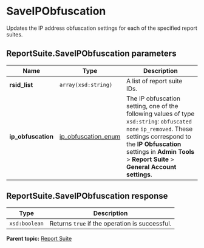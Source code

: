 # SaveIPObfuscation

Updates the IP address obfuscation settings for each of the specified report suites.

## ReportSuite.SaveIPObfuscation parameters

|Name|Type|Description|
|----|----|-----------|
|**rsid\_list** |`array(xsd:string)` | A list of report suite IDs. |
|**ip\_obfuscation** |[ip\_obfuscation\_enum](../../data_types/r_ip_obfuscation_enum.md#) | The IP obfuscation setting, one of the following values of type `xsd:string`: `obfuscated` `none` `ip_removed`. These settings correspond to the **IP Obfuscation** settings in **Admin Tools** \> **Report Suite** \> **General Account settings**.|

## ReportSuite.SaveIPObfuscation response

|Type|Description|
|----|-----------|
|`xsd:boolean` | Returns `true` if the operation is successful. |

**Parent topic:** [Report Suite](../../methods/report_suite/r_methods_reportsuite.md)

